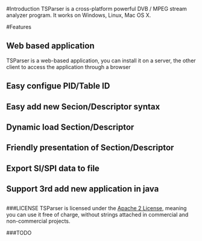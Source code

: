 
#Introduction
TSParser is a cross-platform powerful DVB / MPEG stream analyzer program.
It works on Windows, Linux, Mac OS X.

#Features
## Web based application
   TSParser is a web-based application, you can install it on a server, the other client to access the application through a browser
## Easy configue PID/Table ID
## Easy add new Secion/Descriptor syntax
## Dynamic load Section/Descriptor 
## Friendly presentation of Section/Descriptor 
## Export SI/SPI data to file
## Support 3rd add new application in java 
##  


###LICENSE
TSParser is licensed under the [Apache 2 License](http://www.apache.org/licenses/LICENSE-2.0.html), meaning you
can use it free of charge, without strings attached in commercial and non-commercial projects. 

###TODO

